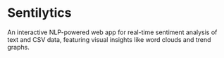 # Sentilytics
An interactive NLP-powered web app for real-time sentiment analysis of text and CSV data, featuring visual insights like word clouds and trend graphs.
